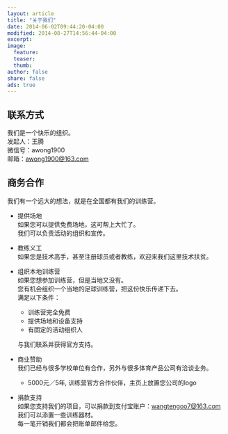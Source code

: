 ```yaml
---
layout: article
title: "关于我们"
date: 2014-06-02T09:44:20-04:00
modified: 2014-08-27T14:56:44-04:00
excerpt:
image:
  feature:
  teaser:
  thumb:
author: false
share: false
ads: true
---
```


## 联系方式
我们是一个快乐的组织。  
发起人：王腾  
微信号：awong1900  
邮箱：awong1900@163.com

## 商务合作  
我们有一个远大的想法，就是在全国都有我们的训练营。

* 提供场地  
如果您可以提供免费场地，这可帮上大忙了。  
我们可以负责活动的组织和宣传。

* 教练义工  
如果您是技术高手，甚至注册球员或者教练，欢迎来我们这里技术扶贫。

* 组织本地训练营  
如果您想参加训练营，但是当地又没有。  
您有机会组织一个当地的足球训练营，把这份快乐传递下去。  
满足以下条件：  
	* 训练营完全免费
	* 提供场地和设备支持
	* 有固定的活动组织人  
	
	与我们联系并获得官方支持。



* 商业赞助  
我们已经与很多学校单位有合作，另外与很多体育产品公司有洽谈业务。 
	*  5000元／5年, 训练营官方合作伙伴，主页上放置您公司的logo


* 捐款支持  
如果您支持我们的项目，可以捐款到支付宝账户：wangtengoo7@163.com  
我们可以添置一些训练器材。   
每一笔开销我们都会把账单邮件给您。
